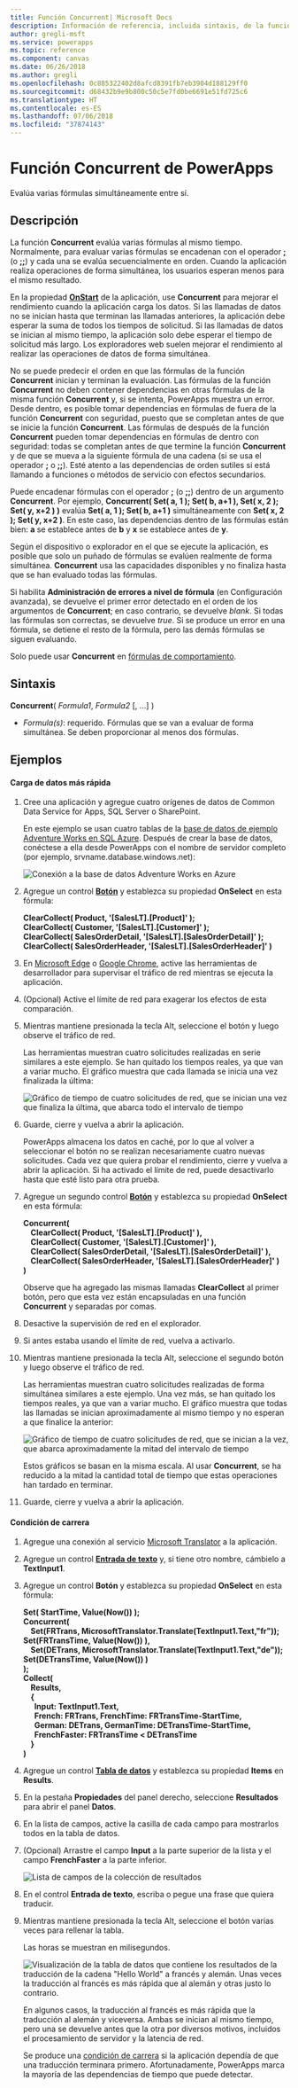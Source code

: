 ```yaml
---
title: Función Concurrent| Microsoft Docs
description: Información de referencia, incluida sintaxis, de la función Concurrent de PowerApps
author: gregli-msft
ms.service: powerapps
ms.topic: reference
ms.component: canvas
ms.date: 06/26/2018
ms.author: gregli
ms.openlocfilehash: 0c885322402d8afcd8391fb7eb3904d188129ff0
ms.sourcegitcommit: d68432b9e9b800c50c5e7fd0be6691e51fd725c6
ms.translationtype: HT
ms.contentlocale: es-ES
ms.lasthandoff: 07/06/2018
ms.locfileid: "37874143"
---
```

# <a name="concurrent-function-in-powerapps"></a>Función Concurrent de PowerApps
Evalúa varias fórmulas simultáneamente entre sí.

## <a name="description"></a>Descripción
La función **Concurrent** evalúa varias fórmulas al mismo tiempo. Normalmente, para evaluar varias fórmulas se encadenan con el operador [**;**](operators.md) (o [**;;**](operators.md)) y cada una se evalúa secuencialmente en orden. Cuando la aplicación realiza operaciones de forma simultánea, los usuarios esperan menos para el mismo resultado.

En la propiedad [**OnStart**](../controls/control-screen.md) de la aplicación, use **Concurrent** para mejorar el rendimiento cuando la aplicación carga los datos. Si las llamadas de datos no se inician hasta que terminan las llamadas anteriores, la aplicación debe esperar la suma de todos los tiempos de solicitud. Si las llamadas de datos se inician al mismo tiempo, la aplicación solo debe esperar el tiempo de solicitud más largo. Los exploradores web suelen mejorar el rendimiento al realizar las operaciones de datos de forma simultánea.

No se puede predecir el orden en que las fórmulas de la función **Concurrent** inician y terminan la evaluación. Las fórmulas de la función **Concurrent** no deben contener dependencias en otras fórmulas de la misma función **Concurrent** y, si se intenta, PowerApps muestra un error. Desde dentro, es posible tomar dependencias en fórmulas de fuera de la función **Concurrent** con seguridad, puesto que se completan antes de que se inicie la función **Concurrent**. Las fórmulas de después de la función **Concurrent** pueden tomar dependencias en fórmulas de dentro con seguridad: todas se completan antes de que termine la función **Concurrent** y de que se mueva a la siguiente fórmula de una cadena (si se usa el operador **;** o **;;**). Esté atento a las dependencias de orden sutiles si está llamando a funciones o métodos de servicio con efectos secundarios.

Puede encadenar fórmulas con el operador **;** (o **;;**) dentro de un argumento **Concurrent**. Por ejemplo, **Concurrent( Set( a, 1 ); Set( b, a+1 ), Set( x, 2 ); Set( y, x+2 ) )** evalúa **Set( a, 1 ); Set( b, a+1 )** simultáneamente con **Set( x, 2 ); Set( y, x+2 )**. En este caso, las dependencias dentro de las fórmulas están bien: **a** se establece antes de **b** y **x** se establece antes de **y**.

Según el dispositivo o explorador en el que se ejecute la aplicación, es posible que solo un puñado de fórmulas se evalúen realmente de forma simultánea. **Concurrent** usa las capacidades disponibles y no finaliza hasta que se han evaluado todas las fórmulas.

Si habilita **Administración de errores a nivel de fórmula** (en Configuración avanzada), se devuelve el primer error detectado en el orden de los argumentos de **Concurrent**; en caso contrario, se devuelve *blank*. Si todas las fórmulas son correctas, se devuelve *true*. Si se produce un error en una fórmula, se detiene el resto de la fórmula, pero las demás fórmulas se siguen evaluando.

Solo puede usar **Concurrent** en [fórmulas de comportamiento](../working-with-formulas-in-depth.md).

## <a name="syntax"></a>Sintaxis
**Concurrent**( *Formula1*, *Formula2* [, ...] )

* *Formula(s)*: requerido. Fórmulas que se van a evaluar de forma simultánea. Se deben proporcionar al menos dos fórmulas.

## <a name="examples"></a>Ejemplos

#### <a name="loading-data-faster"></a>Carga de datos más rápida

1. Cree una aplicación y agregue cuatro orígenes de datos de Common Data Service for Apps, SQL Server o SharePoint. 

    En este ejemplo se usan cuatro tablas de la [base de datos de ejemplo Adventure Works en SQL Azure](https://docs.microsoft.com/azure/sql-database/sql-database-get-started-portal). Después de crear la base de datos, conéctese a ella desde PowerApps con el nombre de servidor completo (por ejemplo, srvname.database.windows.net):

    ![Conexión a la base de datos Adventure Works en Azure](media/function-concurrent/connect-database.png)

2. Agregue un control **[Botón](../controls/control-button.md)** y establezca su propiedad **OnSelect** en esta fórmula:

    **ClearCollect( Product, '[SalesLT].[Product]' );<br> ClearCollect( Customer, '[SalesLT].[Customer]' );<br> ClearCollect( SalesOrderDetail, '[SalesLT].[SalesOrderDetail]' );<br> ClearCollect( SalesOrderHeader, '[SalesLT].[SalesOrderHeader]' )**

3. En [Microsoft Edge](https://docs.microsoft.com/en-us/microsoft-edge/devtools-guide/network) o [Google Chrome](https://developers.google.com/web/tools/chrome-devtools/network-performance/), active las herramientas de desarrollador para supervisar el tráfico de red mientras se ejecuta la aplicación.

1. (Opcional) Active el límite de red para exagerar los efectos de esta comparación.

4. Mientras mantiene presionada la tecla Alt, seleccione el botón y luego observe el tráfico de red.

    Las herramientas muestran cuatro solicitudes realizadas en serie similares a este ejemplo.  Se han quitado los tiempos reales, ya que van a variar mucho.  El gráfico muestra que cada llamada se inicia una vez finalizada la última:

    ![Gráfico de tiempo de cuatro solicitudes de red, que se inician una vez que finaliza la última, que abarca todo el intervalo de tiempo](media/function-concurrent/chained-network.png)

5. Guarde, cierre y vuelva a abrir la aplicación.

    PowerApps almacena los datos en caché, por lo que al volver a seleccionar el botón no se realizan necesariamente cuatro nuevas solicitudes. Cada vez que quiera probar el rendimiento, cierre y vuelva a abrir la aplicación. Si ha activado el límite de red, puede desactivarlo hasta que esté listo para otra prueba.

1. Agregue un segundo control **[Botón](../controls/control-button.md)** y establezca su propiedad **OnSelect** en esta fórmula:

    **Concurrent(<br> &nbsp;&nbsp;&nbsp;&nbsp;ClearCollect( Product, '[SalesLT].[Product]' ),<br> &nbsp;&nbsp;&nbsp;&nbsp;ClearCollect( Customer, '[SalesLT].[Customer]' ),<br> &nbsp;&nbsp;&nbsp;&nbsp;ClearCollect( SalesOrderDetail, '[SalesLT].[SalesOrderDetail]' ),<br> &nbsp;&nbsp;&nbsp;&nbsp;ClearCollect( SalesOrderHeader, '[SalesLT].[SalesOrderHeader]' )<br> )**

    Observe que ha agregado las mismas llamadas **ClearCollect** al primer botón, pero que esta vez están encapsuladas en una función **Concurrent** y separadas por comas.

2. Desactive la supervisión de red en el explorador.

1. Si antes estaba usando el límite de red, vuelva a activarlo.

3. Mientras mantiene presionada la tecla Alt, seleccione el segundo botón y luego observe el tráfico de red.

    Las herramientas muestran cuatro solicitudes realizadas de forma simultánea similares a este ejemplo.  Una vez más, se han quitado los tiempos reales, ya que van a variar mucho.  El gráfico muestra que todas las llamadas se inician aproximadamente al mismo tiempo y no esperan a que finalice la anterior:

    ![Gráfico de tiempo de cuatro solicitudes de red, que se inician a la vez, que abarca aproximadamente la mitad del intervalo de tiempo](media/function-concurrent/concurrent-network.png)

    Estos gráficos se basan en la misma escala. Al usar **Concurrent**, se ha reducido a la mitad la cantidad total de tiempo que estas operaciones han tardado en terminar. 

5. Guarde, cierre y vuelva a abrir la aplicación.

#### <a name="race-condition"></a>Condición de carrera

1. Agregue una conexión al servicio [Microsoft Translator](../connections/connection-microsoft-translator.md) a la aplicación.

2. Agregue un control [**Entrada de texto**](../controls/control-text-input.md) y, si tiene otro nombre, cámbielo a **TextInput1**.

3. Agregue un control **Botón** y establezca su propiedad **OnSelect** en esta fórmula:

    **Set( StartTime, Value(Now()) );<br> Concurrent(<br> &nbsp;&nbsp;&nbsp;&nbsp;Set(FRTrans, MicrosoftTranslator.Translate(TextInput1.Text,"fr")); Set(FRTransTime, Value(Now()) ),<br> &nbsp;&nbsp;&nbsp;&nbsp;Set(DETrans, MicrosoftTranslator.Translate(TextInput1.Text,"de")); Set(DETransTime, Value(Now()) )<br> ); <br> Collect( <br> &nbsp;&nbsp;&nbsp;&nbsp;Results, <br> &nbsp;&nbsp;&nbsp;&nbsp;{<br> &nbsp;&nbsp;&nbsp;&nbsp;&nbsp;&nbsp;Input: TextInput1.Text, <br> &nbsp;&nbsp;&nbsp;&nbsp;&nbsp;&nbsp;French: FRTrans, FrenchTime: FRTransTime-StartTime,<br> &nbsp;&nbsp;&nbsp;&nbsp;&nbsp;&nbsp;German: DETrans, GermanTime: DETransTime-StartTime,<br> &nbsp;&nbsp;&nbsp;&nbsp;&nbsp;&nbsp;FrenchFaster: FRTransTime < DETransTime <br> &nbsp;&nbsp;&nbsp;&nbsp;}<br> )**

4. Agregue un control [**Tabla de datos**](../controls/control-data-table.md) y establezca su propiedad **Items** en **Results**.

1. En la pestaña **Propiedades** del panel derecho, seleccione **Resultados** para abrir el panel **Datos**.

1. En la lista de campos, active la casilla de cada campo para mostrarlos todos en la tabla de datos.

1. (Opcional) Arrastre el campo **Input** a la parte superior de la lista y el campo **FrenchFaster** a la parte inferior.

    ![Lista de campos de la colección de resultados](media/function-concurrent/field-list.png) 

6. En el control **Entrada de texto**, escriba o pegue una frase que quiera traducir.

7. Mientras mantiene presionada la tecla Alt, seleccione el botón varias veces para rellenar la tabla.

    Las horas se muestran en milisegundos.
  
    ![Visualización de la tabla de datos que contiene los resultados de la traducción de la cadena "Hello World" a francés y alemán. Unas veces la traducción al francés es más rápida que al alemán y otras justo lo contrario.](media/function-concurrent/race-condition.png) 

    En algunos casos, la traducción al francés es más rápida que la traducción al alemán y viceversa. Ambas se inician al mismo tiempo, pero una se devuelve antes que la otra por diversos motivos, incluidos el procesamiento de servidor y la latencia de red.

    Se produce una [condición de carrera](https://en.wikipedia.org/wiki/Race_condition) si la aplicación dependía de que una traducción terminara primero. Afortunadamente, PowerApps marca la mayoría de las dependencias de tiempo que puede detectar.
